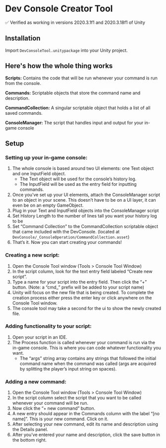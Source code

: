 # Dev Console Creator Tool
✅ Verified as working in versions 2020.3.1f1 and 2020.3.18f1 of Unity

## Installation
Import `DevConsoleTool.unitypackage` into your Unity project.

## Here's how the whole thing works
**Scripts:** Contains the code that will be run whenever your command is run from the console.

**Commands:** Scriptable objects that store the command name and description. 

**CommandCollection:** A singular scriptable object that holds a list of all saved commands.

**ConsoleManager:** The script that handles input and output for your in-game console

## Setup
### Setting up your in-game console:
1. The whole console is based around two UI elements: one Text object and one InputField object. 
    - The Text object will be used for the console’s history log.
    - The InputField will be used as the entry field for inputting commands.
2. Once you’ve set up your UI elements, attach the ConsoleManager script to an object in your scene. This doesn’t have to be on a UI layer, it can even be on an empty GameObject.
3. Plug in your Text and InputField objects into the ConsoleManager script
4. Set History Length to the number of lines tall you want your history log to be
5. Set “Command Collection” to the CommandCollection scriptable object that came included with the DevConsole. (located at `DevConsole/_ConsoleOperation/CommandCollection.asset`)
6. That’s it. Now you can start creating your commands!

### Creating a new script:
1. Open the Console Tool window (Tools > Console Tool Window)
2. In the script column, look for the text entry field labeled “Create new script”.
3. Type a name for your script into the entry field. Then click the “+” button. (Note: a “cmd_” prefix will be added to your script name)
4. Unity will focus on the new file that is being created. To complete the creation process either press the enter key or click anywhere on the Console Tool window.
5. The console tool may take a second for the ui to show the newly created file.

### Adding functionality to your script:
1. Open your script in an IDE.
2. The Process function is called whenever your command is run via the in-game console. This is where you can code whatever functionality you want.
    - The “args” string array contains any strings that followed the initial command name when the command was called (args are acquired by splitting the player’s input string on spaces).

### Adding a new command:
1. Open the Console Tool window (Tools > Console Tool Window)
2. In the script column select the script that you want to be called whenever your command will be run.
3. Now click the “+ new command” button.
4. A new entry should appear in the Commands column with the label “[no name]”. This is your new command. Click on it.
5. After selecting your new command, edit its name and description using the Details panel.
6. After you’ve entered your name and description, click the save button in the bottom right.
